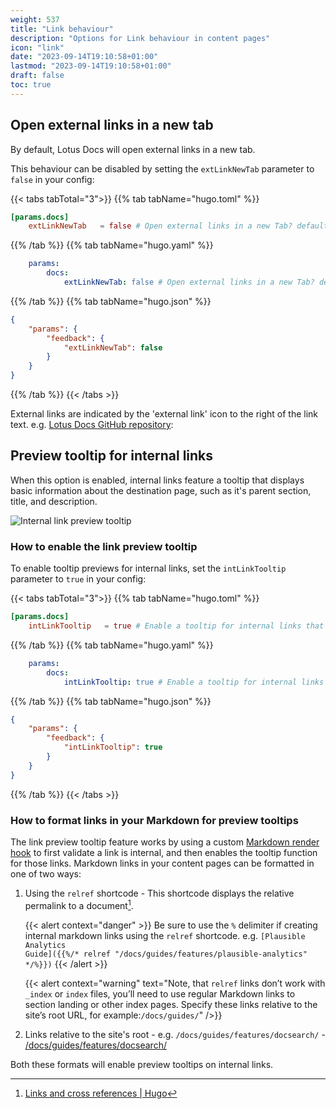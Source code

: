 ```yaml
---
weight: 537
title: "Link behaviour"
description: "Options for Link behaviour in content pages"
icon: "link"
date: "2023-09-14T19:10:58+01:00"
lastmod: "2023-09-14T19:10:58+01:00"
draft: false
toc: true
---
```


## Open external links in a new tab

By default, Lotus Docs will open external links in a new tab.

This behaviour can be disabled by setting the `extLinkNewTab` parameter to `false` in your config:

{{< tabs tabTotal="3">}}
{{% tab tabName="hugo.toml" %}}

```toml
[params.docs]
    extLinkNewTab   = false # Open external links in a new Tab? default true
```

{{% /tab %}}
{{% tab tabName="hugo.yaml" %}}

```yaml
    params:
        docs:
            extLinkNewTab: false # Open external links in a new Tab? default true
```

{{% /tab %}}
{{% tab tabName="hugo.json" %}}

```json
{
    "params": {
        "feedback": {
            "extLinkNewTab": false
        }
    }
}
```

{{% /tab %}}
{{< /tabs >}}


External links are indicated by the 'external link' icon to the right of the link text. e.g. [Lotus Docs GitHub repository](https://github.com/colinwilson/lotusdocs):

<!-- ![External link with external link icon](https://res.cloudinary.com/lotuslabs/image/upload/v1694716415/Lotus%20Docs/images/screenshot_lotus_docs_external_link_icon_pejqum.webp) -->

## Preview tooltip for internal links

When this option is enabled, internal links feature a tooltip that displays basic information about the destination page, such as it's parent section, title, and description.

![Internal link preview tooltip](https://res.cloudinary.com/lotuslabs/image/upload/bo_1px_solid_rgb:d1d1d1,r_7/v1694720495/Lotus%20Docs/images/lotus_docs_tooltip_screenshot_ttmre4.webp)

### How to enable the link preview tooltip

To enable tooltip previews for internal links, set the `intLinkTooltip` parameter to `true` in your config:

{{< tabs tabTotal="3">}}
{{% tab tabName="hugo.toml" %}}

```toml
[params.docs]
    intLinkTooltip   = true # Enable a tooltip for internal links that displays info about the destination? default false
```

{{% /tab %}}
{{% tab tabName="hugo.yaml" %}}

```yaml
    params:
        docs:
            intLinkTooltip: true # Enable a tooltip for internal links that displays info about the destination? default false
```

{{% /tab %}}
{{% tab tabName="hugo.json" %}}

```json
{
    "params": {
        "feedback": {
            "intLinkTooltip": true
        }
    }
}
```

{{% /tab %}}
{{< /tabs >}}

### How to format links in your Markdown for preview tooltips

The link preview tooltip feature works by using a custom [Markdown render hook](https://gohugo.io/templates/render-hooks/) to first validate a link is internal, and then enables the tooltip function for those links. Markdown links in your content pages can be formatted in one of two ways:

1. Using the `relref` shortcode - This shortcode displays the relative permalink to a document[^1].

    {{< alert context="danger" >}}
    Be sure to use the <code>%</code> delimiter if creating internal markdown links using the <code>relref</code> shortcode. e.g.
    <code>[Plausible Analytics Guide]({{%/* relref "/docs/guides/features/plausible-analytics" */%}})</code>
    {{< /alert >}}

    {{< alert context="warning" text="Note, that `relref` links don’t work with `_index` or `index` files, you’ll need to use regular Markdown links to section landing or other index pages. Specify these links relative to the site’s root URL, for example:`/docs/guides/`" />}}

2. Links relative to the site's root - e.g. `/docs/guides/features/docsearch/` - [/docs/guides/features/docsearch/](/docs/guides/features/docsearch/)

Both these formats will enable preview tooltips on internal links.

[^1]: [Links and cross references | Hugo](https://gohugo.io/content-management/cross-references/#use-ref-and-relref)
